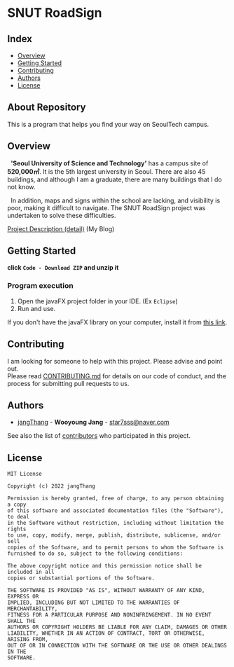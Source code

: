 
# SNUT RoadSign
## Index
  - [Overview](#overview) 
  - [Getting Started](#getting-started)
  - [Contributing](#contributing)
  - [Authors](#authors)
  - [License](#license)

## About Repository
<!--Wirte one paragraph of project description -->  
This is a program that helps you find your way on SeoulTech campus.

## Overview
<!-- Write Overview about this project -->
&nbsp; **'Seoul University of Science and Technology'** has a campus site of **520,000㎡**. It is the 5th largest university in Seoul. There are also 45 buildings, and although I am a graduate, there are many buildings that I do not know.

&nbsp; In addition, maps and signs within the school are lacking, and visibility is poor, making it difficult to navigate. The SNUT RoadSign project was undertaken to solve these difficulties.

[Project Description (detail)](https://star7sss.tistory.com/331?category=913213) (My Blog)

## Getting Started
**click `Code - Download ZIP` and  unzip it**

###  Program execution

1. Open the javaFX project folder in your IDE. (Ex `Eclipse`)
2. Run and use.

If you don't have the javaFX library on your computer, install it from [this link](https://gluonhq.com/products/javafx/).

## Contributing
<!-- Write the way to contribute -->
I am looking for someone to help with this project. Please advise and point out.  
Please read [CONTRIBUTING.md](CONTRIBUTING.md) for details on our code
of conduct, and the process for submitting pull requests to us.

## Authors
  - [jangThang](https://github.com/JangThang) - **Wooyoung Jang** - <star7sss@naver.com>
 
See also the list of [contributors](https://github.com/jangThang/readmeTemplate/contributors) who participated in this project.
<!--
## Used or Referenced Projects
 - [referenced Project](project link) - **LICENSE** - little-bit introduce
-->

## License

```
MIT License

Copyright (c) 2022 jangThang

Permission is hereby granted, free of charge, to any person obtaining a copy
of this software and associated documentation files (the "Software"), to deal
in the Software without restriction, including without limitation the rights
to use, copy, modify, merge, publish, distribute, sublicense, and/or sell
copies of the Software, and to permit persons to whom the Software is
furnished to do so, subject to the following conditions:

The above copyright notice and this permission notice shall be included in all
copies or substantial portions of the Software.

THE SOFTWARE IS PROVIDED "AS IS", WITHOUT WARRANTY OF ANY KIND, EXPRESS OR
IMPLIED, INCLUDING BUT NOT LIMITED TO THE WARRANTIES OF MERCHANTABILITY,
FITNESS FOR A PARTICULAR PURPOSE AND NONINFRINGEMENT. IN NO EVENT SHALL THE
AUTHORS OR COPYRIGHT HOLDERS BE LIABLE FOR ANY CLAIM, DAMAGES OR OTHER
LIABILITY, WHETHER IN AN ACTION OF CONTRACT, TORT OR OTHERWISE, ARISING FROM,
OUT OF OR IN CONNECTION WITH THE SOFTWARE OR THE USE OR OTHER DEALINGS IN THE
SOFTWARE.
```
